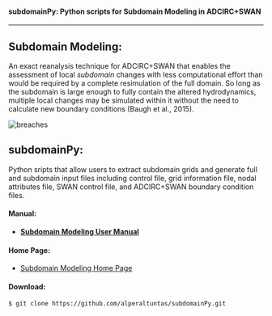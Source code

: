 #### subdomainPy: Python scripts for Subdomain Modeling in ADCIRC+SWAN
----
## Subdomain Modeling:
An exact reanalysis technique for ADCIRC+SWAN that enables the assessment of local *subdomain* changes with less computational effort than would be required by a complete resimulation of the full domain. So long as the subdomain is large enough to fully contain the altered hydrodynamics, multiple local changes may be simulated within it without the need to calculate new boundary conditions (Baugh et al., 2015).

![breaches](https://github.com/alperaltuntas/subdomainPy/blob/master/doc/breaches.png)

## subdomainPy:
Python sripts that allow users to extract subdomain grids and generate full and subdomain input files including control file, grid information file, nodal attributes file, SWAN control file, and ADCIRC+SWAN boundary condition files.

#### Manual:

- [**Subdomain Modeling User Manual**](https://github.com/alperaltuntas/subdomainPy/blob/master/doc/userManual.pdf)

#### Home Page:
- [Subdomain Modeling Home Page](http://www4.ncsu.edu/~jwb/subdomain/)

#### Download:
    $ git clone https://github.com/alperaltuntas/subdomainPy.git
